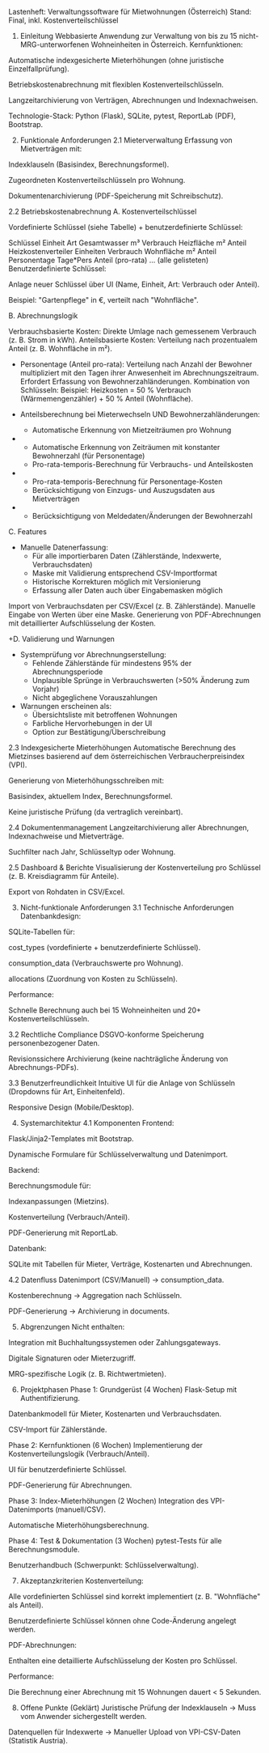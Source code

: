 Lastenheft: Verwaltungssoftware für Mietwohnungen (Österreich)
Stand: Final, inkl. Kostenverteilschlüssel

1. Einleitung
Webbasierte Anwendung zur Verwaltung von bis zu 15 nicht-MRG-unterworfenen Wohneinheiten in Österreich.
Kernfunktionen:

Automatische indexgesicherte Mieterhöhungen (ohne juristische Einzelfallprüfung).

Betriebskostenabrechnung mit flexiblen Kostenverteilschlüsseln.

Langzeitarchivierung von Verträgen, Abrechnungen und Indexnachweisen.

Technologie-Stack: Python (Flask), SQLite, pytest, ReportLab (PDF), Bootstrap.

2. Funktionale Anforderungen
2.1 Mieterverwaltung
Erfassung von Mietverträgen mit:

Indexklauseln (Basisindex, Berechnungsformel).

Zugeordneten Kostenverteilschlüsseln pro Wohnung.

Dokumentenarchivierung (PDF-Speicherung mit Schreibschutz).

2.2 Betriebskostenabrechnung
A. Kostenverteilschlüssel

Vordefinierte Schlüssel (siehe Tabelle) + benutzerdefinierte Schlüssel:

Schlüssel	Einheit	Art
Gesamtwasser	m³	Verbrauch
Heizfläche	m²	Anteil
Heizkostenverteiler	Einheiten	Verbrauch
Wohnfläche	m²	Anteil
Personentage	Tage*Pers	Anteil (pro-rata)
... (alle gelisteten)		
Benutzerdefinierte Schlüssel:

Anlage neuer Schlüssel über UI (Name, Einheit, Art: Verbrauch oder Anteil).

Beispiel: "Gartenpflege" in €, verteilt nach "Wohnfläche".

B. Abrechnungslogik

Verbrauchsbasierte Kosten: Direkte Umlage nach gemessenem Verbrauch (z. B. Strom in kWh).
Anteilsbasierte Kosten: Verteilung nach prozentualem Anteil (z. B. Wohnfläche in m²).
+ Personentage (Anteil pro-rata): Verteilung nach Anzahl der Bewohner multipliziert mit den Tagen ihrer Anwesenheit im Abrechnungszeitraum. Erfordert Erfassung von Bewohnerzahländerungen.
Kombination von Schlüsseln:
Beispiel: Heizkosten = 50 % Verbrauch (Wärmemengenzähler) + 50 % Anteil (Wohnfläche).

+ Anteilsberechnung bei Mieterwechseln UND Bewohnerzahländerungen:
  - Automatische Erkennung von Mietzeiträumen pro Wohnung
+ - Automatische Erkennung von Zeiträumen mit konstanter Bewohnerzahl (für Personentage)
  - Pro-rata-temporis-Berechnung für Verbrauchs- und Anteilskosten
+ - Pro-rata-temporis-Berechnung für Personentage-Kosten
  - Berücksichtigung von Einzugs- und Auszugsdaten aus Mietverträgen
+ - Berücksichtigung von Meldedaten/Änderungen der Bewohnerzahl

C. Features

+ Manuelle Datenerfassung:
  - Für alle importierbaren Daten (Zählerstände, Indexwerte, Verbrauchsdaten) 
  - Maske mit Validierung entsprechend CSV-Importformat
  - Historische Korrekturen möglich mit Versionierung
  - Erfassung aller Daten auch über Eingabemasken möglich

Import von Verbrauchsdaten per CSV/Excel (z. B. Zählerstände).
Manuelle Eingabe von Werten über eine Maske.
Generierung von PDF-Abrechnungen mit detaillierter Aufschlüsselung der Kosten.

+D. Validierung und Warnungen
  - Systemprüfung vor Abrechnungserstellung:
    * Fehlende Zählerstände für mindestens 95% der Abrechnungsperiode
    * Unplausible Sprünge in Verbrauchswerten (>50% Änderung zum Vorjahr)
    * Nicht abgeglichene Vorauszahlungen
  - Warnungen erscheinen als:
    * Übersichtsliste mit betroffenen Wohnungen
    * Farbliche Hervorhebungen in der UI
    * Option zur Bestätigung/Überschreibung

2.3 Indexgesicherte Mieterhöhungen
Automatische Berechnung des Mietzinses basierend auf dem österreichischen Verbraucherpreisindex (VPI).

Generierung von Mieterhöhungsschreiben mit:

Basisindex, aktuellem Index, Berechnungsformel.

Keine juristische Prüfung (da vertraglich vereinbart).

2.4 Dokumentenmanagement
Langzeitarchivierung aller Abrechnungen, Indexnachweise und Mietverträge.

Suchfilter nach Jahr, Schlüsseltyp oder Wohnung.

2.5 Dashboard & Berichte
Visualisierung der Kostenverteilung pro Schlüssel (z. B. Kreisdiagramm für Anteile).

Export von Rohdaten in CSV/Excel.

3. Nicht-funktionale Anforderungen
3.1 Technische Anforderungen
Datenbankdesign:

SQLite-Tabellen für:

cost_types (vordefinierte + benutzerdefinierte Schlüssel).

consumption_data (Verbrauchswerte pro Wohnung).

allocations (Zuordnung von Kosten zu Schlüsseln).

Performance:

Schnelle Berechnung auch bei 15 Wohneinheiten und 20+ Kostenverteilschlüsseln.

3.2 Rechtliche Compliance
DSGVO-konforme Speicherung personenbezogener Daten.

Revisionssichere Archivierung (keine nachträgliche Änderung von Abrechnungs-PDFs).

3.3 Benutzerfreundlichkeit
Intuitive UI für die Anlage von Schlüsseln (Dropdowns für Art, Einheitenfeld).

Responsive Design (Mobile/Desktop).

4. Systemarchitektur
4.1 Komponenten
Frontend:

Flask/Jinja2-Templates mit Bootstrap.

Dynamische Formulare für Schlüsselverwaltung und Datenimport.

Backend:

Berechnungsmodule für:

Indexanpassungen (Mietzins).

Kostenverteilung (Verbrauch/Anteil).

PDF-Generierung mit ReportLab.

Datenbank:

SQLite mit Tabellen für Mieter, Verträge, Kostenarten und Abrechnungen.

4.2 Datenfluss
Datenimport (CSV/Manuell) → consumption_data.

Kostenberechnung → Aggregation nach Schlüsseln.

PDF-Generierung → Archivierung in documents.

5. Abgrenzungen
Nicht enthalten:

Integration mit Buchhaltungssystemen oder Zahlungsgateways.

Digitale Signaturen oder Mieterzugriff.

MRG-spezifische Logik (z. B. Richtwertmieten).

6. Projektphasen
Phase 1: Grundgerüst (4 Wochen)
Flask-Setup mit Authentifizierung.

Datenbankmodell für Mieter, Kostenarten und Verbrauchsdaten.

CSV-Import für Zählerstände.

Phase 2: Kernfunktionen (6 Wochen)
Implementierung der Kostenverteilungslogik (Verbrauch/Anteil).

UI für benutzerdefinierte Schlüssel.

PDF-Generierung für Abrechnungen.

Phase 3: Index-Mieterhöhungen (2 Wochen)
Integration des VPI-Datenimports (manuell/CSV).

Automatische Mieterhöhungsberechnung.

Phase 4: Test & Dokumentation (3 Wochen)
pytest-Tests für alle Berechnungsmodule.

Benutzerhandbuch (Schwerpunkt: Schlüsselverwaltung).

7. Akzeptanzkriterien
Kostenverteilung:

Alle vordefinierten Schlüssel sind korrekt implementiert (z. B. "Wohnfläche" als Anteil).

Benutzerdefinierte Schlüssel können ohne Code-Änderung angelegt werden.

PDF-Abrechnungen:

Enthalten eine detaillierte Aufschlüsselung der Kosten pro Schlüssel.

Performance:

Die Berechnung einer Abrechnung mit 15 Wohnungen dauert < 5 Sekunden.

8. Offene Punkte (Geklärt)
Juristische Prüfung der Indexklauseln → Muss vom Anwender sichergestellt werden.

Datenquellen für Indexwerte → Manueller Upload von VPI-CSV-Daten (Statistik Austria).